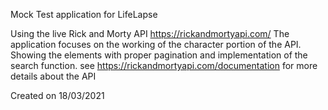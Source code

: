 Mock Test application for LifeLapse

Using the live Rick and Morty API https://rickandmortyapi.com/  The application focuses on the working of the character portion of the API. Showing the elements with proper pagination and implementation of the search function. see https://rickandmortyapi.com/documentation for more details about the API

Created on 18/03/2021
